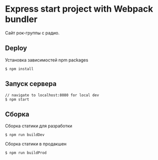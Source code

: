 Express start project with Webpack bundler
==========================================

Сайт рок-группы с радио.


Deploy
------

Установка зависимостей npm packages

    $ npm install

Запуск сервера
--------------

    // navigate to localhost:8080 for local dev
    $ npm start

Cборка
------

Сборка статики для разработки

    $ npm run buildDev

 Сборка статики в продакшен

    $ npm run buildProd